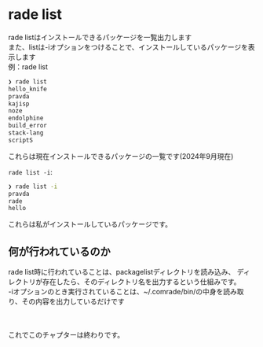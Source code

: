 # rade list 

rade listはインストールできるパッケージを一覧出力します
<br>
また、listは\-iオプションをつけることで、インストールしているパッケージを表示します
<br>
例：rade list
```bash
❯ rade list
hello_knife
pravda
kajisp
noze
endolphine
build_error
stack-lang
scriptS
```
これらは現在インストールできるパッケージの一覧です(2024年9月現在)
<br>

`rade list -i`:
```bash
❯ rade list -i
pravda
rade
hello
```
これらは私がインストールしているパッケージです。
<br>

## 何が行われているのか
rade list時に行われていることは、packagelistディレクトリを読み込み、
ディレクトリが存在したら、そのディレクトリ名を出力するという仕組みです。
<br>
\-iオプションのとき実行されていることは、\~/.comrade/bin/の中身を読み取り、その内容を出力しているだけです
<br>
<br>
<br>

これでこのチャプターは終わりです。





